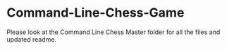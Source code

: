 # Command-Line-Chess-Game

Please look at the Command Line Chess Master folder for all the files and updated readme. 
